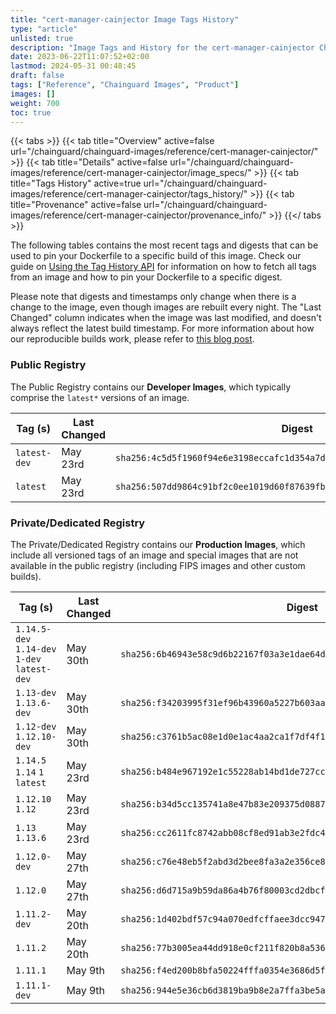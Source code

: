 ```yaml
---
title: "cert-manager-cainjector Image Tags History"
type: "article"
unlisted: true
description: "Image Tags and History for the cert-manager-cainjector Chainguard Image"
date: 2023-06-22T11:07:52+02:00
lastmod: 2024-05-31 00:48:45
draft: false
tags: ["Reference", "Chainguard Images", "Product"]
images: []
weight: 700
toc: true
---
```


{{< tabs >}}
{{< tab title="Overview" active=false url="/chainguard/chainguard-images/reference/cert-manager-cainjector/" >}}
{{< tab title="Details" active=false url="/chainguard/chainguard-images/reference/cert-manager-cainjector/image_specs/" >}}
{{< tab title="Tags History" active=true url="/chainguard/chainguard-images/reference/cert-manager-cainjector/tags_history/" >}}
{{< tab title="Provenance" active=false url="/chainguard/chainguard-images/reference/cert-manager-cainjector/provenance_info/" >}}
{{</ tabs >}}

The following tables contains the most recent tags and digests that can be used to pin your Dockerfile to a specific build of this image. Check our guide on [Using the Tag History API](/chainguard/chainguard-images/using-the-tag-history-api/) for information on how to fetch all tags from an image and how to pin your Dockerfile to a specific digest.

Please note that digests and timestamps only change when there is a change to the image, even though images are rebuilt every night. The "Last Changed" column indicates when the image was last modified, and doesn't always reflect the latest build timestamp. For more information about how our reproducible builds work, please refer to [this blog post](https://www.chainguard.dev/unchained/reproducing-chainguards-reproducible-image-builds).

### Public Registry
The Public Registry contains our **Developer Images**, which typically comprise the `latest*` versions of an image.

| Tag (s)       | Last Changed | Digest                                                                    |
|---------------|--------------|---------------------------------------------------------------------------|
|  `latest-dev` | May 23rd     | `sha256:4c5d5f1960f94e6e3198eccafc1d354a7d43fca9179c47f65b7f69d40affae75` |
|  `latest`     | May 23rd     | `sha256:507dd9864c91bf2c0ee1019d60f87639fb016e0fcbc7354feb4c44e071e4a332` |


### Private/Dedicated Registry
The Private/Dedicated Registry contains our **Production Images**, which include all versioned tags of an image and special images that are not available in the public registry (including FIPS images and other custom builds).

| Tag (s)                                       | Last Changed | Digest                                                                    |
|-----------------------------------------------|--------------|---------------------------------------------------------------------------|
|  `1.14.5-dev` `1.14-dev` `1-dev` `latest-dev` | May 30th     | `sha256:6b46943e58c9d6b22167f03a3e1dae64d653d09f7c3f99cbfd437e0bf17a3a29` |
|  `1.13-dev` `1.13.6-dev`                      | May 30th     | `sha256:f34203995f31ef96b43960a5227b603aadcfa632cd4219d612485e91c29c32a7` |
|  `1.12-dev` `1.12.10-dev`                     | May 30th     | `sha256:c3761b5ac08e1d0e1ac4aa2ca1f7df4f133382d776d26b3490de86e2b8e38642` |
|  `1.14.5` `1.14` `1` `latest`                 | May 23rd     | `sha256:b484e967192e1c55228ab14bd1de727cc0f44af60c211b4685ff51cbab2d4cda` |
|  `1.12.10` `1.12`                             | May 23rd     | `sha256:b34d5cc135741a8e47b83e209375d0887e17b5b2b3b3af3b53affebdebb015d9` |
|  `1.13` `1.13.6`                              | May 23rd     | `sha256:cc2611fc8742abb08cf8ed91ab3e2fdc4d5250a94ff1a43ec94067e24e977529` |
|  `1.12.0-dev`                                 | May 27th     | `sha256:c76e48eb5f2abd3d2bee8fa3a2e356ce89ffe3e91f8ed8f014a5fc8cb41d8000` |
|  `1.12.0`                                     | May 27th     | `sha256:d6d715a9b59da86a4b76f80003cd2dbcfe91ac808813adf7ef8914cb81e3e905` |
|  `1.11.2-dev`                                 | May 20th     | `sha256:1d402bdf57c94a070edfcffaee3dcc947206c295b86505b6426428c7ef733570` |
|  `1.11.2`                                     | May 20th     | `sha256:77b3005ea44dd918e0cf211f820b8a53679f1e5cf1f178b160a51941f4851174` |
|  `1.11.1`                                     | May 9th      | `sha256:f4ed200b8bfa50224fffa0354e3686d5f2fc17c4f51d966eb43d10faef081fe6` |
|  `1.11.1-dev`                                 | May 9th      | `sha256:944e5e36cb6d3819ba9b8e2a7ffa3be5a9677e21de92c22529186bdf7c90ef0a` |

